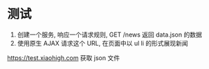 # 测试

1. 创建一个服务, 响应一个请求规则,  GET /news 返回 data.json 的数据 
2. 使用原生 AJAX 请求这个 URL, 在页面中以 ul li 的形式展现新闻

https://test.xiaohigh.com 获取 json 文件

